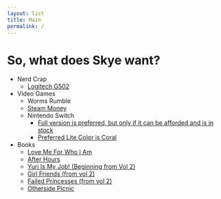 ```yaml
---
layout: list
title: Main
permalink: /
---
```

# So, what does Skye want?
- Nerd Crap
  - [Logitech G502](https://www.amazon.com/gp/product/B07GBZ4Q68)
- Video Games
  - Worms Rumble 
  - [Steam Money](https://store.steampowered.com/digitalgiftcards/)
  - Nintendo Switch
    - [Full version is preferred, but only if it can be afforded and is
      in
      stock](https://www.bestbuy.com/site/nintendo-switch-32gb-console-neon-red-neon-blue-joy-con/6364255.p)
    - [Preferred Lite
      Color is Coral](https://www.bestbuy.com/site/nintendo-switch-32gb-lite-coral/6257148.p)
- Books
  - [Love Me For Who I Am](https://www.amazon.com/dp/B0872SPKWP/)
  - [After Hours](https://www.amazon.com/dp/1421593807/)
  - [Yuri Is My Job! (Beginning from Vol 2)](https://www.amazon.com/dp/1632367785/)
  - [Girl Friends (from vol 2)](https://www.amazon.com/dp/1937867099/)
  - [Failed Princesses (from vol 2)](https://www.amazon.com/gp/product/B08DTKPH5F/)
  - [Otherside Picnic](https://www.amazon.com/Otherside-Picnic-1-Iori-Miyazawa-ebook/dp/B07VFBD4R3/)